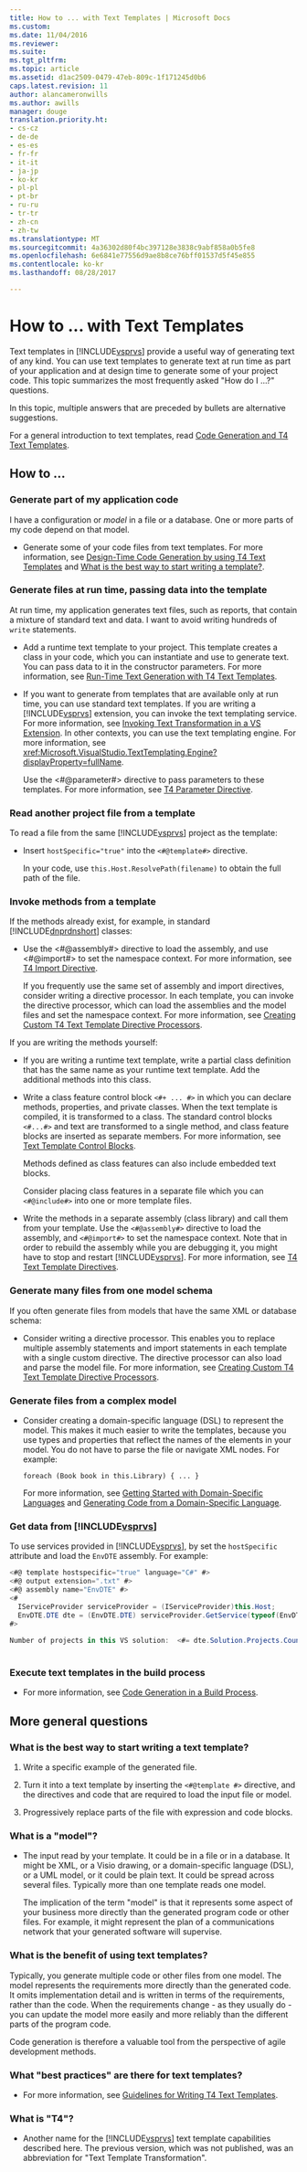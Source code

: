 ```yaml
---
title: How to ... with Text Templates | Microsoft Docs
ms.custom: 
ms.date: 11/04/2016
ms.reviewer: 
ms.suite: 
ms.tgt_pltfrm: 
ms.topic: article
ms.assetid: d1ac2509-0479-47eb-809c-1f171245d0b6
caps.latest.revision: 11
author: alancameronwills
ms.author: awills
manager: douge
translation.priority.ht:
- cs-cz
- de-de
- es-es
- fr-fr
- it-it
- ja-jp
- ko-kr
- pl-pl
- pt-br
- ru-ru
- tr-tr
- zh-cn
- zh-tw
ms.translationtype: MT
ms.sourcegitcommit: 4a36302d80f4bc397128e3838c9abf858a0b5fe8
ms.openlocfilehash: 6e6841e77556d9ae8b8ce76bff01537d5f45e855
ms.contentlocale: ko-kr
ms.lasthandoff: 08/28/2017

---
```

# <a name="how-to--with-text-templates"></a>How to ... with Text Templates
Text templates in [!INCLUDE[vsprvs](../code-quality/includes/vsprvs_md.md)] provide a useful way of generating text of any kind. You can use text templates to generate text at run time as part of your application and at design time to generate some of your project code. This topic summarizes the most frequently asked "How do I ...?" questions.  
  
 In this topic, multiple answers that are preceded by bullets are alternative suggestions.  
  
 For a general introduction to text templates, read [Code Generation and T4 Text Templates](../modeling/code-generation-and-t4-text-templates.md).  
  
## <a name="how-to-"></a>How to ...  
  
### <a name="generate-part-of-my-application-code"></a>Generate part of my application code  
 I have a configuration or *model* in a file or a database. One or more parts of my code depend on that model.  
  
-   Generate some of your code files from text templates. For more information, see [Design-Time Code Generation by using T4 Text Templates](../modeling/design-time-code-generation-by-using-t4-text-templates.md) and [What is the best way to start writing a template?](#starting).  
  
### <a name="generate-files-at-run-time-passing-data-into-the-template"></a>Generate files at run time, passing data into the template  
 At run time, my application generates text files, such as reports, that contain a mixture of standard text and data. I want to avoid writing hundreds of `write` statements.  
  
-   Add a runtime text template to your project. This template creates a class in your code, which you can instantiate and use to generate text. You can pass data to it in the constructor parameters. For more information, see [Run-Time Text Generation with T4 Text Templates](../modeling/run-time-text-generation-with-t4-text-templates.md).  
  
-   If you want to generate from templates that are available only at run time, you can use standard text templates. If you are writing a [!INCLUDE[vsprvs](../code-quality/includes/vsprvs_md.md)] extension, you can invoke the text templating service. For more information, see [Invoking Text Transformation in a VS Extension](../modeling/invoking-text-transformation-in-a-vs-extension.md). In other contexts, you can use the text templating engine. For more information, see <xref:Microsoft.VisualStudio.TextTemplating.Engine?displayProperty=fullName>.  
  
     Use the \<#@parameter#> directive to pass parameters to these templates. For more information, see [T4 Parameter Directive](../modeling/t4-parameter-directive.md).  
  
### <a name="read-another-project-file-from-a-template"></a>Read another project file from a template  
 To read a file from the same [!INCLUDE[vsprvs](../code-quality/includes/vsprvs_md.md)] project as the template:  
  
-   Insert `hostSpecific="true"` into the `<#@template#>` directive.  
  
     In your code, use `this.Host.ResolvePath(filename)` to obtain the full path of the file.  
  
### <a name="invoke-methods-from-a-template"></a>Invoke methods from a template  
 If the methods already exist, for example, in standard [!INCLUDE[dnprdnshort](../code-quality/includes/dnprdnshort_md.md)] classes:  
  
-   Use the \<#@assembly#> directive to load the assembly, and use \<#@import#> to set the namespace context. For more information, see [T4 Import Directive](../modeling/t4-import-directive.md).  
  
     If you frequently use the same set of assembly and import directives, consider writing a directive processor. In each template, you can invoke the directive processor, which can load the assemblies and the model files and set the namespace context. For more information, see [Creating Custom T4 Text Template Directive Processors](../modeling/creating-custom-t4-text-template-directive-processors.md).  
  
 If you are writing the methods yourself:  
  
-   If you are writing a runtime text template, write a partial class definition that has the same name as your runtime text template. Add the additional methods into this class.  
  
-   Write a class feature control block `<#+ ... #>` in which you can declare methods, properties, and private classes. When the text template is compiled, it is transformed to a class. The standard control blocks `<#...#>` and text are transformed to a single method, and class feature blocks are inserted as separate members. For more information, see [Text Template Control Blocks](../modeling/text-template-control-blocks.md).  
  
     Methods defined as class features can also include embedded text blocks.  
  
     Consider placing class features in a separate file which you can `<#@include#>` into one or more template files.  
  
-   Write the methods in a separate assembly (class library) and call them from your template. Use the `<#@assembly#>` directive to load the assembly, and `<#@import#>` to set the namespace context. Note that in order to rebuild the assembly while you are debugging it, you might have to stop and restart [!INCLUDE[vsprvs](../code-quality/includes/vsprvs_md.md)]. For more information, see [T4 Text Template Directives](../modeling/t4-text-template-directives.md).  
  
### <a name="generate-many-files-from-one-model-schema"></a>Generate many files from one model schema  
 If you often generate files from models that have the same XML or database schema:  
  
-   Consider writing a directive processor. This enables you to replace multiple assembly statements and import statements in each template with a single custom directive. The directive processor can also load and parse the model file. For more information, see [Creating Custom T4 Text Template Directive Processors](../modeling/creating-custom-t4-text-template-directive-processors.md).  
  
### <a name="generate-files-from-a-complex-model"></a>Generate files from a complex model  
  
-   Consider creating a domain-specific language (DSL) to represent the model. This makes it much easier to write the templates, because you use types and properties that reflect the names of the elements in your model. You do not have to parse the file or navigate XML nodes. For example:  
  
     `foreach (Book book in this.Library) { ... }`  
  
     For more information, see [Getting Started with Domain-Specific Languages](../modeling/getting-started-with-domain-specific-languages.md) and [Generating Code from a Domain-Specific Language](../modeling/generating-code-from-a-domain-specific-language.md).  
  
### <a name="get-data-from-includevsprvscode-qualityincludesvsprvsmdmd"></a>Get data from [!INCLUDE[vsprvs](../code-quality/includes/vsprvs_md.md)]  
 To use services provided in [!INCLUDE[vsprvs](../code-quality/includes/vsprvs_md.md)], by set the `hostSpecific` attribute and load the `EnvDTE` assembly. For example:  
  
```csharp  
<#@ template hostspecific="true" language="C#" #>  
<#@ output extension=".txt" #>  
<#@ assembly name="EnvDTE" #>  
<#  
  IServiceProvider serviceProvider = (IServiceProvider)this.Host;  
  EnvDTE.DTE dte = (EnvDTE.DTE) serviceProvider.GetService(typeof(EnvDTE.DTE));  
#>  
  
Number of projects in this VS solution:  <#= dte.Solution.Projects.Count #>  
  
```  
  
### <a name="execute-text-templates-in-the-build-process"></a>Execute text templates in the build process  
  
-   For more information, see [Code Generation in a Build Process](../modeling/code-generation-in-a-build-process.md).  
  
## <a name="more-general-questions"></a>More general questions  
  
###  <a name="starting"></a> What is the best way to start writing a text template?  
  
1.  Write a specific example of the generated file.  
  
2.  Turn it into a text template by inserting the `<#@template #>` directive, and the directives and code that are required to load the input file or model.  
  
3.  Progressively replace parts of the file with expression and code blocks.  
  
### <a name="what-is-a-model"></a>What is a "model"?  
  
-   The input read by your template. It could be in a file or in a database. It might be XML, or a Visio drawing, or a domain-specific language (DSL), or a UML model, or it could be plain text. It could be spread across several files. Typically more than one template reads one model.  
  
     The implication of the term "model" is that it represents some aspect of your business more directly than the generated program code or other files. For example, it might represent the plan of a communications network that your generated software will supervise.  
  
### <a name="what-is-the-benefit-of-using-text-templates"></a>What is the benefit of using text templates?  
 Typically, you generate multiple code or other files from one model. The model represents the requirements more directly than the generated code. It omits implementation detail and is written in terms of the requirements, rather than the code. When the requirements change - as they usually do - you can update the model more easily and more reliably than the different parts of the program code.  
  
 Code generation is therefore a valuable tool from the perspective of agile development methods.  
  
### <a name="what-best-practices-are-there-for-text-templates"></a>What "best practices" are there for text templates?  
  
-   For more information, see [Guidelines for Writing T4 Text Templates](../modeling/guidelines-for-writing-t4-text-templates.md).  
  
### <a name="what-is-t4"></a>What is "T4"?  
  
-   Another name for the [!INCLUDE[vsprvs](../code-quality/includes/vsprvs_md.md)] text template capabilities described here. The previous version, which was not published, was an abbreviation for "Text Template Transformation".

